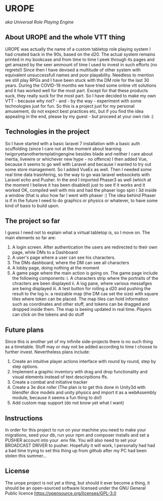 # UROPE
<i>aka Universal Role Playing Engine</i>

## About UROPE and the whole VTT thing
UROPE was actually the name of a custom tabletop role playing system I had created back in the 90s, based on the d20. The actual system remains printed in my bookcase and from time to time I peek through its pages and get amazed by the seer ammount of time I used to invest in such efforts (no regrets!) Since then I have devised a multitude of other system with equivalent unsuccessfull names and poor playability. Needless to mention we still play RPGs and I have been stuck with the DM role for the last 30 years.
During the COVID-19 months we have tried some online vtt solutions and it has worked well for the most part. Except for that these products suck, they really suck for the most part. So I have decided to make my own VTT - because why not? - and - by the way - experiment with some technologies just for fun. So this is a project just for my personal amusement, do not expect best practices etc, but if you find the idea appealing in the end, please by my guest - but proceed at your own risk :)

## Technologies in the project
So I have started with a basic laravel 7 installation with a basic auth scuffolding (since I care not at the moment about learning twigoryetanothertemplatingengine besides blade and neither I care about inertia, livewire or whichever new hype - no offence)
I then added Vue, because it seems to go well with Laravel and because I wanted to try out some store management. So I added VueEx as well.
Then I needed some real time data trasnfering, so the way to go was laravel websockets with Laravel echo and Pusher.
In the end I imported Phaser3 as well (which at the moment I believe it has been disabled) just to see if it works and it worked OK, compiled well with mix and had the phaser logo spin i 3d inside a window (that is also how far I went with phaser :) The idea behind Phaser is if in the future I need to do graphics or physics or whatever, to have some kind of basis to build upon.

## The project so far
I guess I need not to explain what a virtual tabletop is, so I move on.
The main elements so far are:
1. A login screen. After authentication the users are redirected to their own page, while DMs to a Dashboard
2. A user's page where a user can see his characters.
3. The DMs dashboard, where the DM can see all characters
4. A lobby page, doing nothing at the moment
5. A game page where the main action is going on. The game page include the following components:
    i. A characters strip where the portraits of the chracters are been displayed
    ii. A log pane, where various messafges are being displayed
    iii. A test button for rolling a d20 and pushing the result to the log
    iv. a resizable map (the DM cas set the size) with square tiles where token can be placed. The map tiles can hold information such as coordinates and other stuff, and tokens can be dragged and dropped inside them. The map is beeing updated in real time. Players can click on the tokens and do stuff


## Future plans
Since this is another yet of my infinite side-projects there is no such thing as a timetable. Stuff may or may not be added according to time I choose to further invest. Nevertheless plans include:
1. Create an intuitive player actions interface with round by round, step by step options.
2. Implement a graphic inventory with drag and drop functionality and visual elements instead of text descirpitions ffs.
3. Create a combat and initiative tracker
4. Create a 3e dice roller (The plan is to get this done in Unity3d with blendfer dice models and unity physics and import it as a webAssembly module, because it seems a fun thing to do!)
5. Add custom map support (do not know yet what I want)


## Instructions
In order for this project to run on your machine you need to make your migrations, seed your db, run your npm and composer installs and set a PUSHER account into your .env file. You will also need to set your BROADCAST DRIVER to pusher. Hopefully it will work, I personally had had a bad time trying to set this thing up from github after my PC had been stolen this summer...


## License

The urope project is not yet a thing, but should it ever become a thing, it should be an open-sourced software licensed under the GNU General Public licence https://opensource.org/licenses/GPL-3.0
